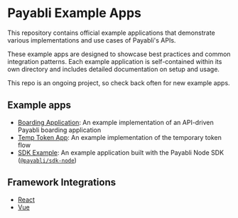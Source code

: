 
# Payabli Example Apps
This repository contains official example applications that demonstrate various implementations and use cases of Payabli's APIs. 

These example apps are designed to showcase best practices and common integration patterns. Each example application is self-contained within its own directory and includes detailed documentation on setup and usage.

This repo is an ongoing project, so check back often for new example apps. 

## Example apps

- [Boarding Application](https://github.com/payabli/examples/tree/main/boarding): An example implementation of an API-driven Payabli boarding application
- [Temp Token App](https://github.com/payabli/examples/tree/main/temp-token): An example implementation of the temporary token flow
- [SDK Example](https://github.com/payabli/examples/tree/main/sdk-example): An example application built with the Payabli Node SDK ([`@payabli/sdk-node`](https://www.npmjs.com/package/@payabli/sdk-node))

## Framework Integrations

- [React](https://github.com/payabli/examples/tree/main/react-integration)
- [Vue](https://github.com/payabli/examples/tree/main/vue-integration)
